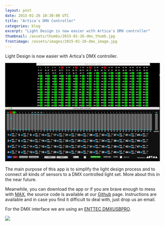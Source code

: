 ```yaml
---
layout: post
date: 2015-01-26 10:30:00 UTC
title: "Artica's DMX Controller"
categories: blog
excerpt: "Light Design is now easier with Artica's DMX controller"
thumbnail: /assets/thumbs/2015-01-26-dmx_thumb.jpg
frontimage: /assets/images/2015-01-26-dmx_image.jpg
---
```


Light Design is now easier with Artica's DMX controller.

![](/assets/images/2015-01-26-dmx_image.jpg)

The main purpose of this app is to simplify the light design process and to connect all kinds of sensors to a DMX controlled light set. More about this in the near future.

Meanwhile, you can download the app or if you are brave enough to mess with [MAX][1], the source code is available at our [Github][2] page. Instructions are available and in case you find it difficult to deal with, just drop us an email.

For the DMX interface we are using an [ENTTEC DMXUSBPRO][3].

![](https://www.enttec.com/enttec/img/products/banners/70304.jpg)

[1]: http://cycling74.com
[2]: https://github.com/artica/maxmsp_dmx_control
[3]: https://www.enttec.com/?main_menu=Products&pn=70304

